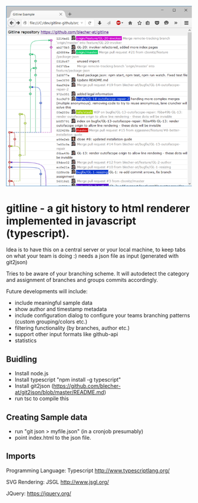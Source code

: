 ![gitline sample](https://github.com/blecher-at/gitline/blob/master/doc/gitline.png)

gitline - a git history to html renderer implemented in javascript (typescript).
===========

Idea is to have this on a central server or your local machine, to keep tabs on what your team is doing :)
needs a json file as input (generated with git2json)

Tries to be aware of your branching scheme. It will autodetect the category and assignment of branches and groups commits accordingly.

Future developments will include:
- include meaningful sample data
- show author and timestamp metadata
- include configuration dialog to configure your teams branching patterns (custom grouping/colors etc.)
- filtering functionality (by branches, author etc.)
- support other input formats like github-api
- statistics 

Buidling
------------------
- Install node.js
- Install typescript "npm install -g typescript"
- Install git2json (https://github.com/blecher-at/git2json/blob/master/README.md)
- run tsc to compile this

Creating Sample data
-----------
- run "git json > myfile.json" (in a cronjob presumably)
- point index.html to the json file.


Imports
-------
Programming Language: Typescript http://www.typescriptlang.org/

SVG Rendering: JSGL http://www.jsgl.org/

JQuery: https://jquery.org/
